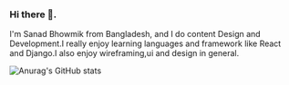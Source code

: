 
### Hi there 👋.

I'm Sanad Bhowmik from Bangladesh, and I do content Design and Development.I really enjoy learning languages and framework like React and Django.I also enjoy wireframing,ui and design in general.


![Anurag's GitHub stats](https://github-readme-stats.vercel.app/api?username=sanad-bhowmik&theme=dark&show_icons=true)
